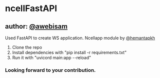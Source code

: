 # ncellFastAPI
## author: <a href="https://github.com/awebisam">@awebisam</a>

Used FastAPI to create WS application.
Ncellapp module by <a href="https://github.com/hemantapkh">@hemantapkh</a>

1. Clone the repo
2. Install dependencies with "pip install -r requirements.txt"
3. Run it with "uvicord main:app --reload"

### Looking forward to your contribution.